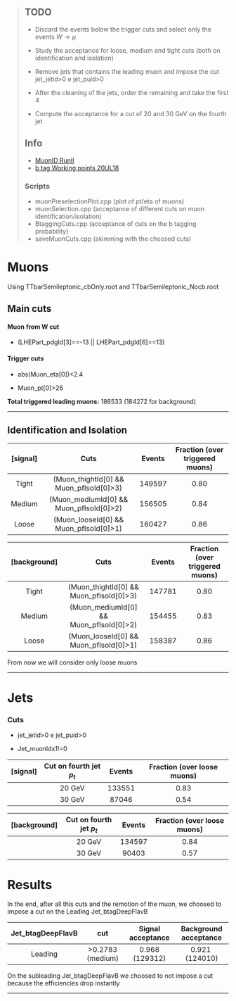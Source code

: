 > ## TODO
> 
> - Discard the events below the trigger cuts and select only the events $W\to\mu$
> 
> - Study the acceptance for loose, medium and tight cuts (both on identification and isolation)
> 
> - Remove jets that contains the leading muon and impose the cut jet_jetid>0 e jet_puid>0
> 
> - After the cleaning of the jets, order the remaining and take the first 4
> 
> - Compute the acceptance for a cut of 20 and 30 GeV  on the fourth jet
> 
> ## Info
> 
> - [MuonID RunII](https://twiki.cern.ch/twiki/bin/viewauth/CMS/SWGuideMuonIdRun2)
> - [b tag Working points 20UL18](https://btv-wiki.docs.cern.ch/ScaleFactors/UL2018/)
> 
> ### Scripts
> 
> - muonPreselectionPlot.cpp (plot of pt/eta of muons)
> - muonSelection.cpp (acceptance of different cuts on muon identification/isolation)
> - BtaggingCuts.cpp (acceptance of cuts on the b tagging probability)
> - saveMuonCuts.cpp (skimming with the choosed cuts)

# Muons

Using TTbarSemileptonic_cbOnly.root and TTbarSemileptonic_Nocb.root

## Main cuts

#### Muon from W cut

- (LHEPart_pdgId[3]==-13 || LHEPart_pdgId[6]==13)

#### Trigger cuts

- abs(Muon_eta[0])<2.4

- Muon_pt[0]>26

**Total triggered leading muons:** 186533 (184272 for background)

---

## Identification and Isolation

| [signal] | Cuts                                    | Events | Fraction (over triggered muons) |
|:--------:|:---------------------------------------:| ------ |:-------------------------------:|
| Tight    | (Muon_thightId[0] && Muon_pfIsoId[0]>3) | 149597 | 0.80                            |
| Medium   | (Muon_mediumId[0] && Muon_pfIsoId[0]>2) | 156505 | 0.84                            |
| Loose    | (Muon_looseId[0] && Muon_pfIsoId[0]>1)  | 160427 | 0.86                            |

| [background] | Cuts                                    | Events | Fraction (over triggered muons) |
|:------------:|:---------------------------------------:| ------ |:-------------------------------:|
| Tight        | (Muon_thightId[0] && Muon_pfIsoId[0]>3) | 147781 | 0.80                            |
| Medium       | (Muon_mediumId[0] && Muon_pfIsoId[0]>2) | 154455 | 0.83                            |
| Loose        | (Muon_looseId[0] && Muon_pfIsoId[0]>1)  | 158387 | 0.86                            |

From now we will consider only loose muons

---

# Jets

### Cuts

- jet_jetid>0 e jet_puid>0

- Jet_muonIdx1!=0

| [signal] | Cut on fourth jet $p_t$ | Events | Fraction (over loose muons) |
|:--------:|:-----------------------:|:------:|:---------------------------:|
|          | 20 GeV                  | 133551 | 0.83                        |
|          | 30 GeV                  | 87046  | 0.54                        |

| [background] | Cut on fourth jet $p_t$ | Events | Fraction (over loose muons) |
|:------------:|:-----------------------:|:------:|:---------------------------:|
|              | 20 GeV                  | 134597 | 0.84                        |
|              | 30 GeV                  | 90403  | 0.57                        |

# Results

In the end, after all this cuts and the remotion of the muon, we choosed to impose a cut on the Leading Jet_btagDeepFlavB

| Jet_btagDeepFlavB | cut              | Signal acceptance | Background acceptance |
|:-----------------:|:----------------:|:-----------------:|:---------------------:|
| Leading           | >0.2783 (medium) | 0.968 (129312)    | 0.921  (124010)       |

On the subleading Jet_btagDeepFlavB we choosed to not impose a cut because the efficiencies drop instantly

--- 
